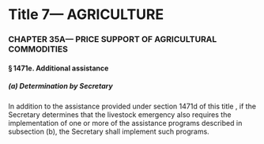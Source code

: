 
# Title 7— AGRICULTURE
### CHAPTER 35A— PRICE SUPPORT OF AGRICULTURAL COMMODITIES
#### § 1471e. Additional assistance
##### (a) Determination by Secretary

In addition to the assistance provided under section 1471d of this title , if the Secretary determines that the livestock emergency also requires the implementation of one or more of the assistance programs described in subsection (b), the Secretary shall implement such programs.
